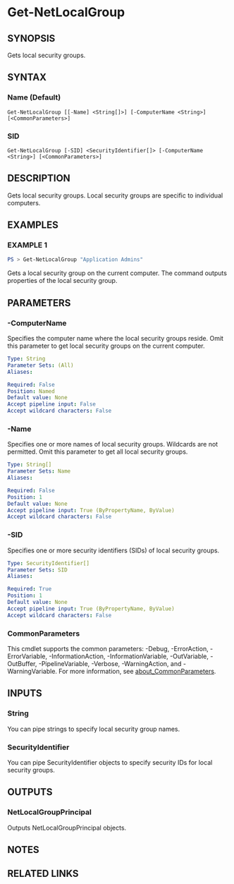 ﻿---
external help file: NetAccounts-help.xml
Module Name: NetAccounts
schema: 2.0.0
---

# Get-NetLocalGroup

## SYNOPSIS
Gets local security groups.

## SYNTAX

### Name (Default)
```
Get-NetLocalGroup [[-Name] <String[]>] [-ComputerName <String>] [<CommonParameters>]
```

### SID
```
Get-NetLocalGroup [-SID] <SecurityIdentifier[]> [-ComputerName <String>] [<CommonParameters>]
```

## DESCRIPTION
Gets local security groups.
Local security groups are specific to individual computers.

## EXAMPLES

### EXAMPLE 1
```powershell
PS > Get-NetLocalGroup "Application Admins"
```
Gets a local security group on the current computer. The command outputs properties of the local security group.

## PARAMETERS

### -ComputerName
Specifies the computer name where the local security groups reside.
Omit this parameter to get local security groups on the current computer.

```yaml
Type: String
Parameter Sets: (All)
Aliases:

Required: False
Position: Named
Default value: None
Accept pipeline input: False
Accept wildcard characters: False
```

### -Name
Specifies one or more names of local security groups.
Wildcards are not permitted.
Omit this parameter to get all local security groups.

```yaml
Type: String[]
Parameter Sets: Name
Aliases:

Required: False
Position: 1
Default value: None
Accept pipeline input: True (ByPropertyName, ByValue)
Accept wildcard characters: False
```

### -SID
Specifies one or more security identifiers (SIDs) of local security groups.

```yaml
Type: SecurityIdentifier[]
Parameter Sets: SID
Aliases:

Required: True
Position: 1
Default value: None
Accept pipeline input: True (ByPropertyName, ByValue)
Accept wildcard characters: False
```

### CommonParameters
This cmdlet supports the common parameters: -Debug, -ErrorAction, -ErrorVariable, -InformationAction, -InformationVariable, -OutVariable, -OutBuffer, -PipelineVariable, -Verbose, -WarningAction, and -WarningVariable. For more information, see [about_CommonParameters](http://go.microsoft.com/fwlink/?LinkID=113216).

## INPUTS

### String
You can pipe strings to specify local security group names.

### SecurityIdentifier
You can pipe SecurityIdentifier objects to specify security IDs for local security groups.

## OUTPUTS

### NetLocalGroupPrincipal
Outputs NetLocalGroupPrincipal objects.

## NOTES

## RELATED LINKS
